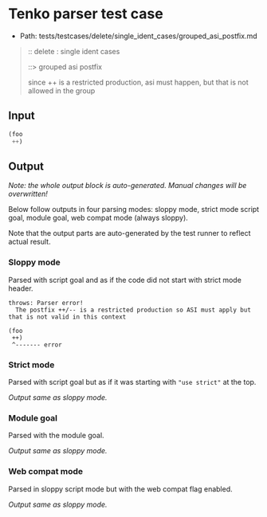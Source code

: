 # Tenko parser test case

- Path: tests/testcases/delete/single_ident_cases/grouped_asi_postfix.md

> :: delete : single ident cases
>
> ::> grouped asi postfix
>
> since ++ is a restricted production, asi must happen, but that is not allowed in the group

## Input

`````js
(foo 
 ++)
`````

## Output

_Note: the whole output block is auto-generated. Manual changes will be overwritten!_

Below follow outputs in four parsing modes: sloppy mode, strict mode script goal, module goal, web compat mode (always sloppy).

Note that the output parts are auto-generated by the test runner to reflect actual result.

### Sloppy mode

Parsed with script goal and as if the code did not start with strict mode header.

`````
throws: Parser error!
  The postfix ++/-- is a restricted production so ASI must apply but that is not valid in this context

(foo
 ++)
 ^------- error
`````

### Strict mode

Parsed with script goal but as if it was starting with `"use strict"` at the top.

_Output same as sloppy mode._

### Module goal

Parsed with the module goal.

_Output same as sloppy mode._

### Web compat mode

Parsed in sloppy script mode but with the web compat flag enabled.

_Output same as sloppy mode._
